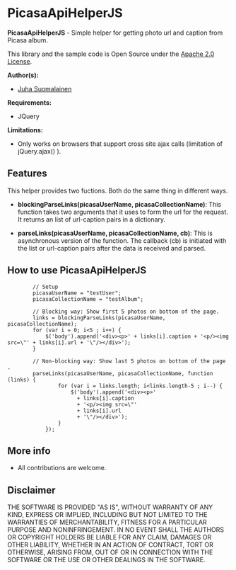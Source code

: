 # PicasaApiHelperJS

**PicasaApiHelperJS** - Simple helper for getting photo url and caption from Picasa album.

This library and the sample code is Open Source under the [Apache 2.0 License](http://www.apache.org/licenses/LICENSE-2.0.html).

**Author(s):**

* [Juha Suomalainen](https://github.com/JuhaS)

**Requirements:**

* JQuery 

**Limitations:**

* Only works on browsers that support cross site ajax calls (limitation of jQuery.ajax() ). 

## Features

This helper provides two fuctions. Both do the same thing in different ways. 

* **blockingParseLinks(picasaUserName, picasaCollectionName)**: This function takes two arguments that it uses to form the url for the request. It returns an list of url-caption pairs in a dictionary.

* **parseLinks(picasaUserName, picasaCollectionName, cb)**: This is asynchronous version of the function. The callback (cb) is initiated with the list or url-caption pairs after the data is received and parsed.

## How to use PicasaApiHelperJS


            // Setup
            picasaUserName = "testUser";
            picasaCollectionName = "testAlbum";
            
            // Blocking way: Show first 5 photos on bottom of the page.
            links = blockingParseLinks(picasaUserName, picasaCollectionName);
            for (var i = 0; i<5 ; i++) {
	            $('body').append('<div><p>' + links[i].caption + '<p/><img src=\"' + links[i].url + '\"/></div>');
            }
            
            // Non-blocking way: Show last 5 photos on bottom of the page .
            parseLinks(picasaUserName, picasaCollectionName, function (links) {
                    for (var i = links.length; i<links.length-5 ; i--) {
	                    $('body').append('<div><p>' 
	                      + links[i].caption 
	                      + '<p/><img src=\"' 
	                      + links[i].url 
	                      + '\"/></div>');
                    }
                });

## More info

* All contributions are welcome.

## Disclaimer

THE SOFTWARE IS PROVIDED "AS IS", WITHOUT WARRANTY OF ANY KIND, EXPRESS OR IMPLIED, INCLUDING BUT NOT LIMITED TO THE WARRANTIES OF MERCHANTABILITY, FITNESS FOR A PARTICULAR PURPOSE AND NONINFRINGEMENT. IN NO EVENT SHALL THE AUTHORS OR COPYRIGHT HOLDERS BE LIABLE FOR ANY CLAIM, DAMAGES OR OTHER LIABILITY, WHETHER IN AN ACTION OF CONTRACT, TORT OR OTHERWISE, ARISING FROM, OUT OF OR IN CONNECTION WITH THE SOFTWARE OR THE USE OR OTHER DEALINGS IN THE SOFTWARE.